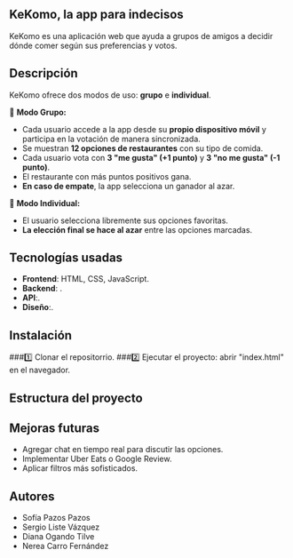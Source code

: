 **KeKomo, la app para indecisos**
-----------------------------

KeKomo es una aplicación web que ayuda a grupos de amigos a decidir dónde comer según sus preferencias y votos.

## Descripción

KeKomo ofrece dos modos de uso: **grupo** e **individual**.  

👥 **Modo Grupo:** 
- Cada usuario accede a la app desde su **propio dispositivo móvil** y participa en la votación de manera sincronizada.
- Se muestran **12 opciones de restaurantes** con su tipo de comida.  
- Cada usuario vota con **3 "me gusta" (+1 punto)** y **3 "no me gusta" (-1 punto)**.  
- El restaurante con más puntos positivos gana.  
- **En caso de empate**, la app selecciona un ganador al azar.  

🙋 **Modo Individual:**  
- El usuario selecciona libremente sus opciones favoritas.  
- **La elección final se hace al azar** entre las opciones marcadas. 

## Tecnologías usadas
- **Frontend**: HTML, CSS, JavaScript.
- **Backend**: .
- **API**:.
- **Diseño**:.

## Instalación
###1️⃣ Clonar el repositorrio.
###2️⃣ Ejecutar el proyecto: abrir "index.html" en el navegador.

## Estructura del proyecto

## Mejoras futuras
- Agregar chat en tiempo real para discutir las opciones.
- Implementar Uber Eats o Google Review.
- Aplicar filtros más sofisticados.

## Autores
- Sofía Pazos Pazos
- Sergio Liste Vázquez
- Diana Ogando Tilve
- Nerea Carro Fernández
